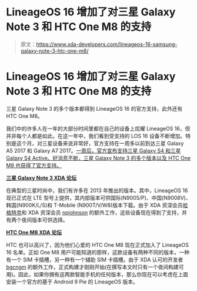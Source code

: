 # LineageOS 16 增加了对三星 Galaxy Note 3 和 HTC One M8 的支持

> 原文：<https://www.xda-developers.com/lineageos-16-samsung-galaxy-note-3-htc-one-m8/>

# LineageOS 16 增加了对三星 Galaxy Note 3 和 HTC One M8 的支持

三星 Galaxy Note 3 的多个版本都得到 LineageOS 16 的官方支持，此外还有 HTC One M8。

我们中的许多人在一年的大部分时间里都在自己的设备上炫耀 LineageOS 16，但并非每个人都是如此。在这一年中，我们看到受支持的 LOS 16 设备不断增加。特别是这个月，对三星设备来说非常好，官方支持在一周多以前到达三星 Galaxy A5 2017 和 Galaxy A7 2017。[一周后，官方宣布支持三星 Galaxy S4 和三星 Galaxy S4 Active。好消息不断，三星 Galaxy Note 3 的多个版本以及 HTC One M8 也获得了官方支持。](https://www.xda-developers.com/lineageos-16-official-samsung-galaxy-s4-s4-active/)

[**三星 Galaxy Note 3 XDA 论坛**](https://forum.xda-developers.com/galaxy-note-3)

在典型的三星时尚中，我们有许多在 2013 年推出的版本。其中，LineageOS 16 现已正式在 LTE 型号上提供，其内部版本可供国际(N9005/P)、中国(N9008V)、韩国(N900K/L/S)和 T-Mobile (N900T/V/W8)版本下载。由于 XDA 资深会员[哈格特克](https://forum.xda-developers.com/member.php?u=2693412)和 XDA 资深会员 [npjohnson](https://forum.xda-developers.com/member.php?u=5848265) 的额外工作，这些设备现在得到了支持，并有两个夜间版本可供选择。

[**HTC One M8 XDA 论坛**](https://forum.xda-developers.com/htc-one-m8)

HTC 也可以高兴了，因为他们心爱的 HTC One M8 现在正式加入了 LineageOS 16 名单。正如 One M8 用户可能知道的那样，这款设备有两种不同的版本，一种有一个 SIM 卡插槽，另一种有一个辅助 SIM 卡插槽。由于 XDA 认可的开发者 [bgcngm](https://forum.xda-developers.com/member.php?u=455439) 的额外工作，正式构建才刚刚开始(在撰写本文时只有一个夜间构建可用)。因此，如果你拥有这两款智能手机的任何版本，那么你现在可以考虑在上面安装一个官方的基于 Android 9 Pie 的 LineageOS 版本。